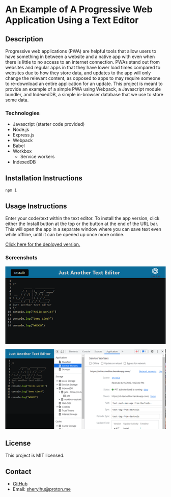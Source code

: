 # An Example of A Progressive Web Application Using a Text Editor

## Description
Progressive web applications (PWA) are helpful tools that allow users to have something in between a website and a native app with even when there is little to no access to an internet connection. PWAs stand out from websites and regular apps in that they have lower load times compared to websites due to how they store data, and updates to the app will only change the relevant content, as opposed to apps to may require someone to re-download an entire application for an update. This project is meant to provide an example of a simple PWA using Webpack, a Javascript module bundler, and IndexedDB, a simple in-browser database that we use to store some data.

### Technologies
- Javascript (starter code provided)
- Node.js
- Express.js
- Webpack
- Babel
- Workbox
    - Service workers
- IndexedDB

## Installation Instructions 
```
npm i
```

## Usage Instructions
Enter your code/text within the text editor. To install the app version, click either the Install button at the top or the button at the end of the URL bar. This will open the app in a separate window where you can save text even while offline, until it can be opened up once more online. 

[Click here for the deployed version.](https://rd-text-editor.herokuapp.com/)

### Screenshots

![Screenshot of the text editor](./assets/screenshot1.PNG)

![Screenshot of the service worker for the app](./assets/screenshot2.PNG)

## License
This project is MIT licensed. 

## Contact
- [GitHub](https://github.com/reversedentistry)
- Email: sherylhu@proton.me
